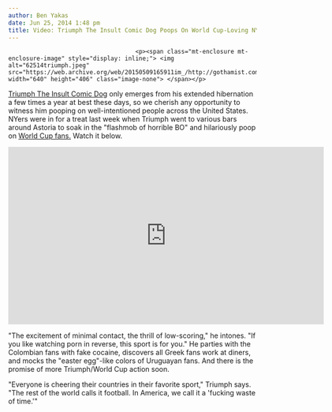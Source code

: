 ```yaml
---
author: Ben Yakas
date: Jun 25, 2014 1:48 pm
title: Video: Triumph The Insult Comic Dog Poops On World Cup-Loving NYers
---
```


	
										<p><span class="mt-enclosure mt-enclosure-image" style="display: inline;"> <img alt="62514triumph.jpeg" src="https://web.archive.org/web/20150509165911im_/http://gothamist.com/attachments/byakas/62514triumph.jpeg" width="640" height="406" class="image-none"> </span></p>

<p><a href="https://web.archive.org/web/20150509165911/http://gothamist.com/tags/triumphtheinsultcomicdog">Triumph The Insult Comic Dog</a> only emerges from his extended hibernation a few times a year at best these days, so we cherish any opportunity to witness him pooping on well-intentioned people across the United States. NYers were in for a treat last week when Triumph went to various bars around Astoria to soak in the &quot;flashmob of horrible BO&quot; and hilariously poop on <a href="https://web.archive.org/web/20150509165911/http://gothamist.com/tags/worldcup">World Cup fans.</a> Watch it below.</p>

<p><iframe width="640" height="360" src="https://web.archive.org/web/20150509165911if_/http://teamcoco.com/embed/v/83818" frameborder="0" allowfullscreen></iframe></p>

<p>&quot;The excitement of minimal contact, the thrill of low-scoring,&quot; he intones. &quot;If you like watching porn in reverse, this sport is for you.&quot; He parties with the Colombian fans with fake cocaine, discovers all Greek fans work at diners, and mocks the &quot;easter egg&quot;-like colors of Uruguayan fans. And there is the promise of more Triumph/World Cup action soon.</p>

<p>&quot;Everyone is cheering their countries in their favorite sport,&quot; Triumph says. &quot;The rest of the world calls it football. In America, we call it a &apos;fucking waste of time.&apos;&quot;<br>
</p>					
										
									
				